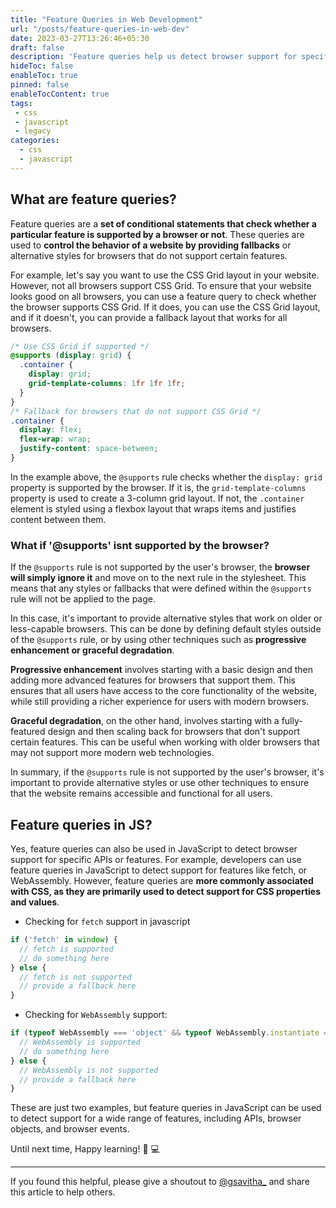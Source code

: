 ```yaml
---
title: "Feature Queries in Web Development"
url: "/posts/feature-queries-in-web-dev"
date: 2023-03-27T13:26:46+05:30
draft: false
description: 'Feature queries help us detect browser support for specific features and provide fallbacks for better cross-browser compatibility.'
hideToc: false
enableToc: true
pinned: false
enableTocContent: true
tags:
 - css
 - javascript
 - legacy 
categories:
  - css
  - javascript
---
```



## What are feature queries?

Feature queries are a **set of conditional statements that check whether a particular feature is supported by a browser or not**. These queries are used to **control the behavior of a website by providing fallbacks** or alternative styles for browsers that do not support certain features.

For example, let's say you want to use the CSS Grid layout in your website. However, not all browsers support CSS Grid. To ensure that your website looks good on all browsers, you can use a feature query to check whether the browser supports CSS Grid. If it does, you can use the CSS Grid layout, and if it doesn't, you can provide a fallback layout that works for all browsers.

```css
/* Use CSS Grid if supported */
@supports (display: grid) {
  .container {
    display: grid;
    grid-template-columns: 1fr 1fr 1fr;
  }
}
/* Fallback for browsers that do not support CSS Grid */
.container {
  display: flex;
  flex-wrap: wrap;
  justify-content: space-between;
}
```

In the example above, the `@supports` rule checks whether the `display: grid` property is supported by the browser. If it is, the `grid-template-columns` property is used to create a 3-column grid layout. If not, the `.container` element is styled using a flexbox layout that wraps items and justifies content between them.

### What if '@supports' isnt supported by the browser?

If the `@supports` rule is not supported by the user's browser, the **browser will simply ignore it** and move on to the next rule in the stylesheet. This means that any styles or fallbacks that were defined within the `@supports` rule will not be applied to the page.

In this case, it's important to provide alternative styles that work on older or less-capable browsers. This can be done by defining default styles outside of the `@supports` rule, or by using other techniques such as **progressive enhancement or graceful degradation**.

**Progressive enhancement** involves starting with a basic design and then adding more advanced features for browsers that support them. This ensures that all users have access to the core functionality of the website, while still providing a richer experience for users with modern browsers.

**Graceful degradation**, on the other hand, involves starting with a fully-featured design and then scaling back for browsers that don't support certain features. This can be useful when working with older browsers that may not support more modern web technologies.

In summary, if the `@supports` rule is not supported by the user's browser, it's important to provide alternative styles or use other techniques to ensure that the website remains accessible and functional for all users.

## Feature queries in JS?

Yes, feature queries can also be used in JavaScript to detect browser support for specific APIs or features. For example, developers can use feature queries in JavaScript to detect support for features like fetch, or WebAssembly. However, feature queries are **more commonly associated with CSS, as they are primarily used to detect support for CSS properties and values**.

- Checking for `fetch` support in javascript

```js
if ('fetch' in window) {
  // fetch is supported
  // do something here
} else {
  // fetch is not supported
  // provide a fallback here
}
```

- Checking for `WebAssembly` support:
```js
if (typeof WebAssembly === 'object' && typeof WebAssembly.instantiate === 'function') {
  // WebAssembly is supported
  // do something here
} else {
  // WebAssembly is not supported
  // provide a fallback here
}
```

These are just two examples, but feature queries in JavaScript can be used to detect support for a wide range of features, including APIs, browser objects, and browser events.

Until next time, Happy learning! :tada: :computer:

---
If you found this helpful, please give a shoutout to [@gsavitha_](https://twitter.com/gsavitha_) and share this article to help others. 